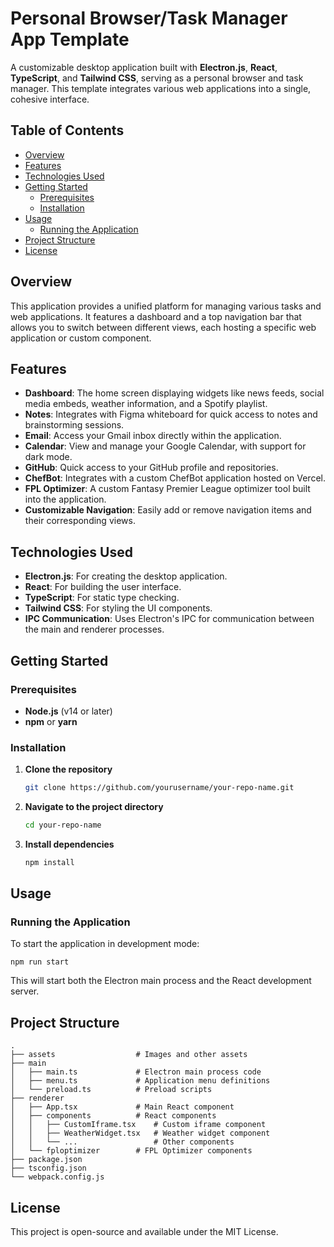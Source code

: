 # Personal Browser/Task Manager App Template

A customizable desktop application built with **Electron.js**, **React**, **TypeScript**, and **Tailwind CSS**, serving as a personal browser and task manager. This template integrates various web applications into a single, cohesive interface.

## Table of Contents

- [Overview](#overview)
- [Features](#features)
- [Technologies Used](#technologies-used)
- [Getting Started](#getting-started)
  - [Prerequisites](#prerequisites)
  - [Installation](#installation)
- [Usage](#usage)
  - [Running the Application](#running-the-application)
- [Project Structure](#project-structure)
- [License](#license)

## Overview

This application provides a unified platform for managing various tasks and web applications. It features a dashboard and a top navigation bar that allows you to switch between different views, each hosting a specific web application or custom component.

## Features

- **Dashboard**: The home screen displaying widgets like news feeds, social media embeds, weather information, and a Spotify playlist.
- **Notes**: Integrates with Figma whiteboard for quick access to notes and brainstorming sessions.
- **Email**: Access your Gmail inbox directly within the application.
- **Calendar**: View and manage your Google Calendar, with support for dark mode.
- **GitHub**: Quick access to your GitHub profile and repositories.
- **ChefBot**: Integrates with a custom ChefBot application hosted on Vercel.
- **FPL Optimizer**: A custom Fantasy Premier League optimizer tool built into the application.
- **Customizable Navigation**: Easily add or remove navigation items and their corresponding views.

## Technologies Used

- **Electron.js**: For creating the desktop application.
- **React**: For building the user interface.
- **TypeScript**: For static type checking.
- **Tailwind CSS**: For styling the UI components.
- **IPC Communication**: Uses Electron's IPC for communication between the main and renderer processes.

## Getting Started

### Prerequisites

- **Node.js** (v14 or later)
- **npm** or **yarn**

### Installation

1. **Clone the repository**

   ```bash
   git clone https://github.com/yourusername/your-repo-name.git
   ```

2. **Navigate to the project directory**

    ```bash
    cd your-repo-name
    ```

3. **Install dependencies**

    ```bash
    npm install
    ```

## Usage

### Running the Application

To start the application in development mode:

```plaintext
npm run start
```

This will start both the Electron main process and the React development server.

## Project Structure

```plaintext
.
├── assets                  # Images and other assets
├── main
│   ├── main.ts             # Electron main process code
│   ├── menu.ts             # Application menu definitions
│   └── preload.ts          # Preload scripts
├── renderer
│   ├── App.tsx             # Main React component
│   ├── components          # React components
│   │   ├── CustomIframe.tsx    # Custom iframe component
│   │   ├── WeatherWidget.tsx   # Weather widget component
│   │   └── ...                 # Other components
│   └── fploptimizer        # FPL Optimizer components
├── package.json
├── tsconfig.json
└── webpack.config.js
```

## License

This project is open-source and available under the MIT License.
